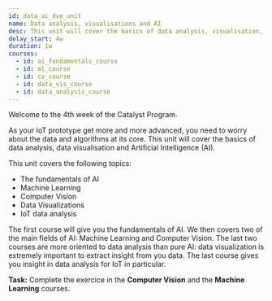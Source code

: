 ```yaml
---
id: data_ai_dve_unit
name: Data analysis, visualisations and AI
desc: This unit will cover the basics of data analysis, visualisation, and AI.
delay_start: 4w
duration: 1w
courses:
  - id: ai_fundamentals_course
  - id: ml_course
  - id: cv_course
  - id: data_vis_course
  - id: data_analysis_course
---
```


Welcome to the 4th week of the Catalyst Program.

As your IoT prototype get more and more advanced, you need to worry about the data and algorithms at its core.
This unit will cover the basics of data analysis, data visualisation and Artificial Intelligence (AI). 

This unit covers the following topics:
- The fundamentals of AI
- Machine Learning
- Computer Vision
- Data Visualizations
- IoT data analysis

The first course will give you the fundamentals of AI. We then covers two of the main fields of AI: Machine Learning and Computer Vision.
The last two courses are more oriented to data analysis than pure AI: data visualization is extremely important to extract insight from you data.
The last course gives you insight in data analysis for IoT in particular.

<alert type='success'><b>Task:</b> 
Complete the exercice in the **Computer Vision** and the **Machine Learning** courses.
</alert>
